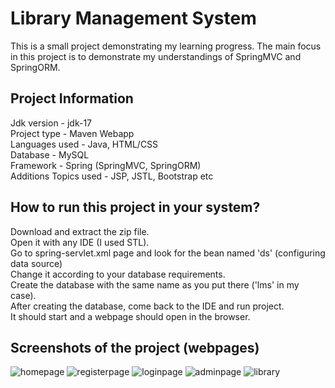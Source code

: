# Library Management System
This is a small project demonstrating my learning progress. The main focus in this project is to demonstrate my understandings of SpringMVC and SpringORM.

## Project Information
Jdk version - jdk-17 <br>
Project type  - Maven Webapp
<br>Languages used - Java, HTML/CSS
<br>Database - MySQL
<br>Framework - Spring (SpringMVC, SpringORM)
<br>Additions Topics used - JSP, JSTL, Bootstrap etc

## How to run this project in your system?
Download and extract the zip file.
<br>Open it with any IDE (I used STL).
<br>Go to spring-servlet.xml page and look for the bean named 'ds' (configuring data source)
<br>Change it according to your database requirements.
<br>Create the database with the same name as you put there ('lms' in my case).
<br>After creating the database, come back to the IDE and run project.
<br>It should start and a webpage should open in the browser.

## Screenshots of the project (webpages)
![homepage](https://github.com/rohit-ikrak/LMS/assets/86831121/c22ed70f-e741-4175-b47c-22bcad3cf682)
![registerpage](https://github.com/rohit-ikrak/LMS/assets/86831121/54bb034a-f4cc-4998-a783-ef60c2752153)
![loginpage](https://github.com/rohit-ikrak/LMS/assets/86831121/d8ea1ca4-3388-48c6-8435-e1da522861d8)
![adminpage](https://github.com/rohit-ikrak/LMS/assets/86831121/a37b81bf-8950-4f64-a547-9528d3ac59f4)
![library](https://github.com/rohit-ikrak/LMS/assets/86831121/33987cec-5f97-46a7-8b77-c63d5bcc00fd)
